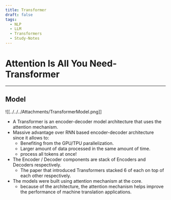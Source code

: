 ```yaml
---
title: Transformer
draft: false
tags:
  - NLP
  - LLM
  - Transformers
  - Study-Notes
---
```



# Attention Is All You Need-Transformer

---

## Model

![[../../../Attachments/TransformerModel.png]]

- A Transformer is an encoder-decoder model architecture that uses the attention mechanism.
- Massive advantage over RNN based encoder-decoder architecture since it allows to:
  - Benefiting from the GPU/TPU parallelization.
  - Larger amount of data processed in the same amount of time.
  - process all tokens at once!
- The Encoder / Decoder components are stack of Encoders and Decoders respectively.
  - The paper that introduced Transformers stacked 6 of each on top of each other respectively.
- The models were built using attention mechanism at the core.
  - because of the architecture, the attention mechanism helps improve the performance of machine translation applications.
